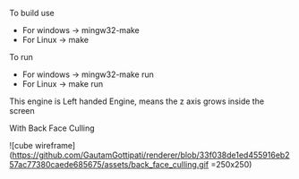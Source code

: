 To build use 

* For windows -> mingw32-make
* For Linux   -> make

To run

* For windows -> mingw32-make run
* For Linux -> make run

This engine is Left handed Engine, means the z axis grows inside the screen

With Back Face Culling

![cube wireframe](https://github.com/GautamGottipati/renderer/blob/33f038de1ed455916eb257ac77380caede685675/assets/back_face_culling.gif =250x250)